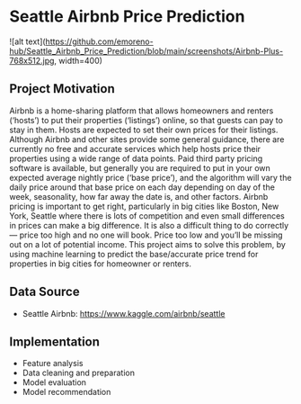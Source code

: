 # Seattle Airbnb Price Prediction

![alt text](https://github.com/emoreno-hub/Seattle_Airbnb_Price_Prediction/blob/main/screenshots/Airbnb-Plus-768x512.jpg, width=400)


## Project Motivation
Airbnb is a home-sharing platform that allows homeowners and renters (‘hosts’) to put their properties (‘listings’) online, so that guests can pay to stay in them. Hosts are expected to set their own prices for their listings. Although Airbnb and other sites provide some general guidance, there are currently no free and accurate services which help hosts price their properties using a wide range of data points.
Paid third party pricing software is available, but generally you are required to put in your own expected average nightly price (‘base price’), and the algorithm will vary the daily price around that base price on each day depending on day of the week, seasonality, how far away the date is, and other factors.
Airbnb pricing is important to get right, particularly in big cities like Boston, New York, Seattle where there is lots of competition and even small differences in prices can make a big difference. It is also a difficult thing to do correctly — price too high and no one will book. Price too low and you’ll be missing out on a lot of potential income.
This project aims to solve this problem, by using machine learning to predict the base/accurate price trend for properties in big cities for homeowner or renters. 


## Data Source
* Seattle Airbnb:  https://www.kaggle.com/airbnb/seattle

## Implementation
* Feature analysis
* Data cleaning and preparation
* Model evaluation
* Model recommendation

